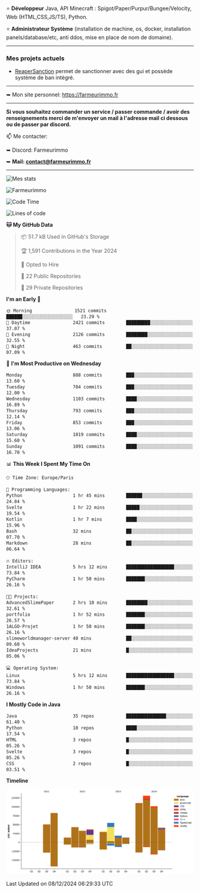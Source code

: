 ⭐ **Développeur** Java, API Minecraft : Spigot/Paper/Purpur/Bungee/Velocity, Web (HTML,CSS,JS/TS), Python.

⭐ **Administrateur Système** (installation de machine, os, docker, installation panels/database/etc, anti ddos, mise en place de nom de domaine).

---

### Mes projets actuels
- [ReaperSanction](https://www.spigotmc.org/resources/reapersanction.89580/) permet de sanctionner avec des gui et possède système de ban intégré.

---

➥ Mon site personnel: https://farmeurimmo.fr

---

**Si vous souhaitez commander un service / passer commande / avoir des renseignements merci de m'envoyer un mail à l'adresse mail ci dessous ou de passer par discord.**

📫 Me contacter:
 
   ➥ Discord: Farmeurimmo
   
   ➥ **Mail: contact@farmeurimmo.fr**

---

![Mes stats](https://github-readme-stats.farmeurimmo.fr/api?username=Farmeurimmo&count_private=true&show_icons=true&theme=radical)

<img src="https://komarev.com/ghpvc/?username=Farmeurimmo" alt="Farmeurimmo" />

<!--START_SECTION:waka-->
![Code Time](http://img.shields.io/badge/Code%20Time-1%2C681%20hrs%2032%20mins-blue)

![Lines of code](https://img.shields.io/badge/From%20Hello%20World%20I%27ve%20Written-758.4%20thousand%20lines%20of%20code-blue)

**🐱 My GitHub Data** 

> 📦 51.7 kB Used in GitHub's Storage 
 > 
> 🏆 1,591 Contributions in the Year 2024
 > 
> 💼 Opted to Hire
 > 
> 📜 22 Public Repositories 
 > 
> 🔑 29 Private Repositories 
 > 
**I'm an Early 🐤** 

```text
🌞 Morning                1521 commits        ██████░░░░░░░░░░░░░░░░░░░   23.29 % 
🌆 Daytime                2421 commits        █████████░░░░░░░░░░░░░░░░   37.07 % 
🌃 Evening                2126 commits        ████████░░░░░░░░░░░░░░░░░   32.55 % 
🌙 Night                  463 commits         ██░░░░░░░░░░░░░░░░░░░░░░░   07.09 % 
```
📅 **I'm Most Productive on Wednesday** 

```text
Monday                   888 commits         ███░░░░░░░░░░░░░░░░░░░░░░   13.60 % 
Tuesday                  784 commits         ███░░░░░░░░░░░░░░░░░░░░░░   12.00 % 
Wednesday                1103 commits        ████░░░░░░░░░░░░░░░░░░░░░   16.89 % 
Thursday                 793 commits         ███░░░░░░░░░░░░░░░░░░░░░░   12.14 % 
Friday                   853 commits         ███░░░░░░░░░░░░░░░░░░░░░░   13.06 % 
Saturday                 1019 commits        ████░░░░░░░░░░░░░░░░░░░░░   15.60 % 
Sunday                   1091 commits        ████░░░░░░░░░░░░░░░░░░░░░   16.70 % 
```


📊 **This Week I Spent My Time On** 

```text
🕑︎ Time Zone: Europe/Paris

💬 Programming Languages: 
Python                   1 hr 45 mins        ██████░░░░░░░░░░░░░░░░░░░   24.84 % 
Svelte                   1 hr 22 mins        █████░░░░░░░░░░░░░░░░░░░░   19.54 % 
Kotlin                   1 hr 7 mins         ████░░░░░░░░░░░░░░░░░░░░░   15.96 % 
Bash                     32 mins             ██░░░░░░░░░░░░░░░░░░░░░░░   07.70 % 
Markdown                 28 mins             ██░░░░░░░░░░░░░░░░░░░░░░░   06.64 % 

🔥 Editors: 
IntelliJ IDEA            5 hrs 12 mins       ██████████████████░░░░░░░   73.84 % 
PyCharm                  1 hr 50 mins        ███████░░░░░░░░░░░░░░░░░░   26.16 % 

🐱‍💻 Projects: 
AdvancedSlimePaper       2 hrs 18 mins       ████████░░░░░░░░░░░░░░░░░   32.61 % 
portfolio                1 hr 52 mins        ███████░░░░░░░░░░░░░░░░░░   26.57 % 
1ALGO-Projet             1 hr 50 mins        ███████░░░░░░░░░░░░░░░░░░   26.16 % 
slimeworldmanager-server 40 mins             ██░░░░░░░░░░░░░░░░░░░░░░░   09.60 % 
IdeaProjects             21 mins             █░░░░░░░░░░░░░░░░░░░░░░░░   05.06 % 

💻 Operating System: 
Linux                    5 hrs 12 mins       ██████████████████░░░░░░░   73.84 % 
Windows                  1 hr 50 mins        ███████░░░░░░░░░░░░░░░░░░   26.16 % 
```

**I Mostly Code in Java** 

```text
Java                     35 repos            ███████████████░░░░░░░░░░   61.40 % 
Python                   10 repos            ████░░░░░░░░░░░░░░░░░░░░░   17.54 % 
HTML                     3 repos             █░░░░░░░░░░░░░░░░░░░░░░░░   05.26 % 
Svelte                   3 repos             █░░░░░░░░░░░░░░░░░░░░░░░░   05.26 % 
CSS                      2 repos             █░░░░░░░░░░░░░░░░░░░░░░░░   03.51 % 
```



**Timeline**

![Lines of Code chart](https://raw.githubusercontent.com/Farmeurimmo/Farmeurimmo/main/assets/bar_graph.png)


 Last Updated on 08/12/2024 06:29:33 UTC
<!--END_SECTION:waka-->
